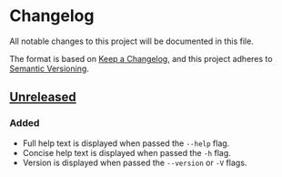 # Changelog

All notable changes to this project will be documented in this file.

The format is based on [Keep a Changelog](https://keepachangelog.com/en/1.1.0/),
and this project adheres to [Semantic Versioning](https://semver.org/spec/v2.0.0.html).

## [Unreleased]

### Added

- Full help text is displayed when passed the `--help` flag.
- Concise help text is displayed when passed the `-h` flag.
- Version is displayed when passed the `--version` or `-V` flags.

[unreleased]: https://github.com/LibertyNJ/eoclu/commits/main/
